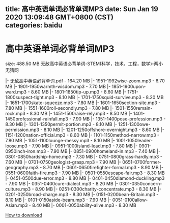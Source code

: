 
title: 高中英语单词必背单词MP3
date: Sun Jan 19 2020 13:09:48 GMT+0800 (CST)    
categories: baidu
---

# 高中英语单词必背单词MP3
size: 488.50 MB
 无敌高中英语必背单词-STEM(科学，技术，工程，数学)-两小无猜网
 
|- 无敌高中英语必背单词.pdf - 164.20 MB
|- 1951-1992wise-zoom.mp3 - 6.70 MB
|- 1901-1950warmth-wisdom.mp3 - 7.70 MB
|- 1851-1900upon-ward.mp3 - 8.60 MB
|- 1801-1850tip-up.mp3 - 8.60 MB
|- 1751-1800suspect-tight.mp3 - 8.10 MB
|- 1701-1750squid-survive.mp3 - 8.20 MB
|- 1651-1700skate-squeeze.mp3 - 7.80 MB
|- 1601-1650section-site.mp3 - 7.80 MB
|- 1551-1600roll-secondly.mp3 - 7.80 MB
|- 1501-1550remain-rock.mp3 - 8.30 MB
|- 1451-1500raise-rely.mp3 - 8.50 MB
|- 1401-1450professional-rainfall.mp3 - 7.90 MB
|- 1351-1400pose-profession.mp3 - 8.30 MB
|- 1301-1350permit-portion.mp3 - 8.10 MB
|- 1251-1300owe-permission.mp3 - 8.10 MB
|- 1201-1250offshore-overnight.mp3 - 8.60 MB
|- 1151-1200nation-official.mp3 - 8.60 MB
|- 1101-1150method-narrow.mp3 - 7.80 MB
|- 1051-1100lounge-messy.mp3 - 8.10 MB
|- 1001-1050leader-loose.mp3 - 7.90 MB
|- 0951-1000island-lead.mp3 - 7.80 MB
|- 0901-0950inch-iron.mp3 - 7.90 MB
|- 0851-0900homeland-in.mp3 - 7.40 MB
|- 0801-0850hardship-home.mp3 - 7.30 MB
|- 0751-0800grass-hardly.mp3 - 7.60 MB
|- 0701-0750geologist-grasp.mp3 - 7.90 MB
|- 0651-0700former-geography.mp3 - 8.70 MB
|- 0601-0650firefighter-formal.mp3 - 8.90 MB
|- 0551-0600faith-fire.mp3 - 7.90 MB
|- 0501-0550escape-fair.mp3 - 8.30 MB
|- 0451-0500due-error.mp3 - 8.80 MB
|- 0401-0450diamond-duckling.mp3 - 7.90 MB
|- 0351-0400cure-dialect.mp3 - 8.20 MB
|- 0301-0350concern-culture.mp3 - 8.90 MB
|- 0251-0300charity-concentrate.mp3 - 8.30 MB
|- 0201-0250broad-charge.mp3 - 8.30 MB
|- 0151-0200bean-Britain.mp3 - 8.10 MB
|- 0101-0150aside-beam.mp3 - 7.90 MB
|- 0051-0100allow-Asian.mp3 - 8.40 MB
|- 0001-0050ability-alive.mp3 - 8.30 MB

[How to download](https://bpcam.bemobtrk.com/go/2ceec3aa-1ca2-46d6-b9ff-aaa5c184517c?jno=288)